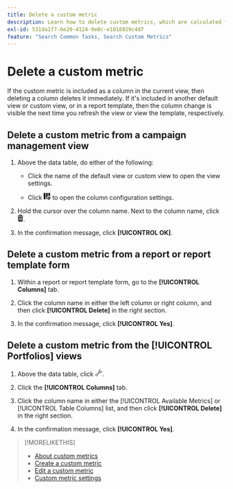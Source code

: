 ```yaml
---
title: Delete a custom metric
description: Learn how to delete custom metrics, which are calculated from standard metrics.
exl-id: 531da1f7-6e20-4124-9e8c-e1816929c4d7
feature: "Search Common Tasks, Search Custom Metrics"
---
```

# Delete a custom metric

If the custom metric is included as a column in the current view, then deleting a column deletes it immediately. If it's included in another default view or custom view, or in a report template, then the column change is visible the next time you refresh the view or view the template, respectively.

## Delete a custom metric from a campaign management view

1. Above the data table, do either of the following:

   * Click the name of the default view or custom view to open the view settings.
   
   * Click ![Custom Columns](/help/search-social-commerce/assets/custom-columns.png "Custom Columns") to open the column configuration settings.

1. Hold the cursor over the column name. Next to the column name, click ![Delete](/help/search-social-commerce/assets/delete.png "Delete").

1. In the confirmation message, click **[!UICONTROL OK]**.

## Delete a custom metric from a report or report template form

1. Within a report or report template form, go to the **[!UICONTROL Columns]** tab.

1. Click the column name in either the left column or right column, and then click **[!UICONTROL Delete]** in the right section.

1. In the confirmation message, click **[!UICONTROL Yes]**.

## Delete a custom metric from the [!UICONTROL Portfolios] views

1. Above the data table, click ![Edit Selected View](/help/search-social-commerce/assets/view-settings.png "Edit Selected View").

1. Click the **[!UICONTROL Columns]** tab.
   
1. Click the column name in either the [!UICONTROL Available Metrics] or [!UICONTROL Table Columns] list, and then click **[!UICONTROL Delete]** in the right section.

1. In the confirmation message, click **[!UICONTROL Yes]**.

>[!MORELIKETHIS]
>
>* [About custom metrics](custom-metric-about.md)
>* [Create a custom metric](custom-metric-create.md)
>* [Edit a custom metric](custom-metric-edit.md)
>* [Custom metric settings](custom-metric-settings.md)
